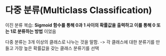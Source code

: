 # 다중 분류(Multiclass Classification)

이진 분류 복습: **Sigmoid 함수를 통해 0과 1 사이의 확률값을 출력하고 이를 통해 0 또는 1로 분류하는 방법** 이었음

다중 분류는 3개 이상의 클래스로 나누는 것을 말함. -> 각 클래스에 대한 분류기를 만들고 가장 높은 확률값을 갖는 클래스 분류기를 선택